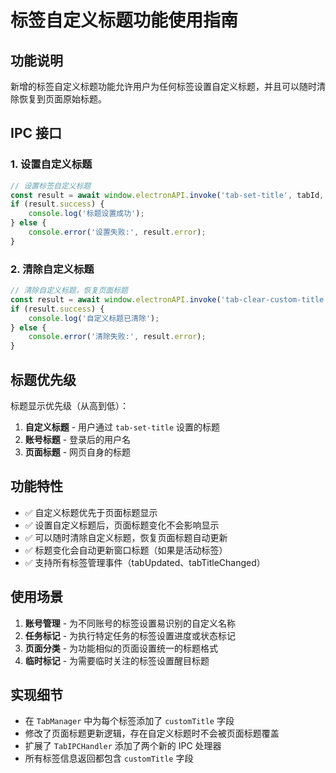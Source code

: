 # 标签自定义标题功能使用指南

## 功能说明

新增的标签自定义标题功能允许用户为任何标签设置自定义标题，并且可以随时清除恢复到页面原始标题。

## IPC 接口

### 1. 设置自定义标题

```javascript
// 设置标签自定义标题
const result = await window.electronAPI.invoke('tab-set-title', tabId, '我的自定义标题');
if (result.success) {
    console.log('标题设置成功');
} else {
    console.error('设置失败:', result.error);
}
```

### 2. 清除自定义标题

```javascript
// 清除自定义标题，恢复页面标题
const result = await window.electronAPI.invoke('tab-clear-custom-title', tabId);
if (result.success) {
    console.log('自定义标题已清除');
} else {
    console.error('清除失败:', result.error);
}
```

## 标题优先级

标题显示优先级（从高到低）：
1. **自定义标题** - 用户通过 `tab-set-title` 设置的标题
2. **账号标题** - 登录后的用户名
3. **页面标题** - 网页自身的标题

## 功能特性

- ✅ 自定义标题优先于页面标题显示
- ✅ 设置自定义标题后，页面标题变化不会影响显示
- ✅ 可以随时清除自定义标题，恢复页面标题自动更新
- ✅ 标题变化会自动更新窗口标题（如果是活动标签）
- ✅ 支持所有标签管理事件（tabUpdated、tabTitleChanged）

## 使用场景

1. **账号管理** - 为不同账号的标签设置易识别的自定义名称
2. **任务标记** - 为执行特定任务的标签设置进度或状态标记
3. **页面分类** - 为功能相似的页面设置统一的标题格式
4. **临时标记** - 为需要临时关注的标签设置醒目标题

## 实现细节

- 在 `TabManager` 中为每个标签添加了 `customTitle` 字段
- 修改了页面标题更新逻辑，存在自定义标题时不会被页面标题覆盖
- 扩展了 `TabIPCHandler` 添加了两个新的 IPC 处理器
- 所有标签信息返回都包含 `customTitle` 字段